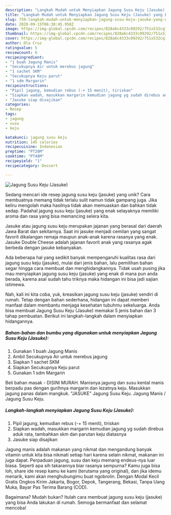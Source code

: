 ```yaml
---
description: "Langkah Mudah untuk Menyiapkan Jagung Susu Keju (Jasuke) yang Enak"
title: "Langkah Mudah untuk Menyiapkan Jagung Susu Keju (Jasuke) yang Enak"
slug: 759-langkah-mudah-untuk-menyiapkan-jagung-susu-keju-jasuke-yang-enak
date: 2020-09-15T06:38:45.958Z
image: https://img-global.cpcdn.com/recipes/828a6c4333c09292/751x532cq70/jagung-susu-keju-jasuke-foto-resep-utama.jpg
thumbnail: https://img-global.cpcdn.com/recipes/828a6c4333c09292/751x532cq70/jagung-susu-keju-jasuke-foto-resep-utama.jpg
cover: https://img-global.cpcdn.com/recipes/828a6c4333c09292/751x532cq70/jagung-susu-keju-jasuke-foto-resep-utama.jpg
author: Ola Cruz
ratingvalue: 5
reviewcount: 6
recipeingredient:
- "1 buah Jagung Manis"
- "Secukupnya Air untuk merebus jagung"
- "1 sachet SKM"
- "Secukupnya Keju parut"
- "1 sdm Margarin"
recipeinstructions:
- "Pipil jagung, kemudian rebus (-+ 15 menit), tiriskan"
- "Siapkan wadah, masukkan margarin kemudian jagung yg sudah direbus aduk rata, tambahkan skm dan parutan keju diatasnya"
- "Jasuke siap disajikan"
categories:
- Resep
tags:
- jagung
- susu
- keju

katakunci: jagung susu keju 
nutrition: 145 calories
recipecuisine: Indonesian
preptime: "PT28M"
cooktime: "PT48M"
recipeyield: "1"
recipecategory: Dessert

---
```



![Jagung Susu Keju (Jasuke)](https://img-global.cpcdn.com/recipes/828a6c4333c09292/751x532cq70/jagung-susu-keju-jasuke-foto-resep-utama.jpg)

Sedang mencari ide resep jagung susu keju (jasuke) yang unik? Cara membuatnya memang tidak terlalu sulit namun tidak gampang juga. Jika keliru mengolah maka hasilnya tidak akan memuaskan dan bahkan tidak sedap. Padahal jagung susu keju (jasuke) yang enak selayaknya memiliki aroma dan rasa yang bisa memancing selera kita.

Jasuke atau jagung susu keju merupakan jajanan yang berasal dari daerah Jawa Barat dan sekitarnya. Saat ini jasuke menjadi cemilan yang sangat favorit dikalangan remaja maupun anak-anak karena rasanya yang enak. Jasuke Double Cheese adalah jajanan favorit anak yang rasanya agak berbeda dengan jasuke kebanyakan.

Ada beberapa hal yang sedikit banyak mempengaruhi kualitas rasa dari jagung susu keju (jasuke), mulai dari jenis bahan, lalu pemilihan bahan segar hingga cara membuat dan menghidangkannya. Tidak usah pusing jika mau menyiapkan jagung susu keju (jasuke) yang enak di mana pun anda berada, karena asal sudah tahu triknya maka hidangan ini bisa jadi sajian istimewa.


Nah, kali ini kita coba, yuk, kreasikan jagung susu keju (jasuke) sendiri di rumah. Tetap dengan bahan sederhana, hidangan ini dapat memberi manfaat dalam membantu menjaga kesehatan tubuhmu sekeluarga. Anda bisa membuat Jagung Susu Keju (Jasuke) memakai 5 jenis bahan dan 3 tahap pembuatan. Berikut ini langkah-langkah dalam menyiapkan hidangannya.

<!--inarticleads1-->

##### Bahan-bahan dan bumbu yang digunakan untuk menyiapkan Jagung Susu Keju (Jasuke):

1. Gunakan 1 buah Jagung Manis
1. Ambil Secukupnya Air untuk merebus jagung
1. Siapkan 1 sachet SKM
1. Siapkan Secukupnya Keju parut
1. Gunakan 1 sdm Margarin


Beli bahan masak - DISINI MURAH. Manisnya jagung dan susu kental manis berpadu pas dengan gurihnya margarin dan lezatnya keju. Masukkan jagung panas dalam mangkuk. &#34;JASUKE&#34; Jagung Susu Keju. Jagung Manis / Jagung Susu Keju. 

<!--inarticleads2-->

##### Langkah-langkah menyiapkan Jagung Susu Keju (Jasuke):

1. Pipil jagung, kemudian rebus (-+ 15 menit), tiriskan
1. Siapkan wadah, masukkan margarin kemudian jagung yg sudah direbus aduk rata, tambahkan skm dan parutan keju diatasnya
1. Jasuke siap disajikan


Jagung manis adalah makanan yang nikmat dan mengandung banyak vitamin untuk kita bisa nikmati setiap hari karena selain nikmat, makanan ini juga dapat. Perpaduan jagung, susu dan keju memang endeus-nya luar biasa. Seperti apa sih takarannya biar rasanya sempurna? Kamu juga bisa loh, share ide resep kamu ke kami (terutama yang original), dan jika idemu menarik, kami akan menghubungimu buat ngobrolin. Dengan Modal Kecil Gratis Ongkos Kirim Jakarta, Bogor, Depok, Tangerang, Bekasi, Tanpa Uang Muka, Bayar Pas Terima Barang (COD). 

Bagaimana? Mudah bukan? Itulah cara membuat jagung susu keju (jasuke) yang bisa Anda lakukan di rumah. Semoga bermanfaat dan selamat mencoba!
